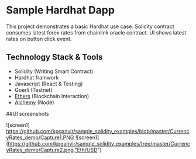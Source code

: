 # Sample Hardhat Dapp

This project demonstrates a basic Hardhat use case. 
Solidity contract consumes  latest forex rates from chainlink oracle contract.
UI shows latest rates on button click event.


## Technology Stack & Tools

- Solidity (Writing Smart Contract)
- Hardhat framwork
- Javascript (React & Testing)
- Goerli (Testnet)
- [Ethers](https://docs.ethers.io/v5/) (Blockchain Interaction)
- [Alchemy](https://docs.alchemy.com/docs/interacting-with-a-smart-contract) (Node)


##UI screenshots

![screen1] https://github.com/kpganvir/sample_solidity_examples/blob/master/CurrencyRates_demo/Capture1.PNG
 ![screen1] (https://github.com/kpganvir/sample_solidity_examples/tree/master/CurrencyRates_demo/Capture2.png,"Eth/USD")